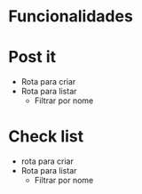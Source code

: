 # Funcionalidades

# Post it
- Rota para criar 
- Rota para listar
    - Filtrar por nome




# Check list
- rota para criar 
- Rota para listar
    - Filtrar por nome
